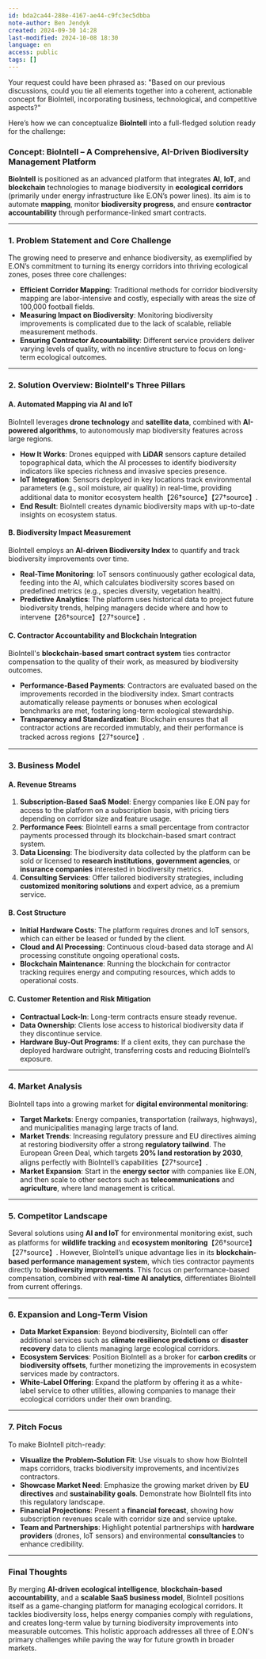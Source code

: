 ```yaml
---
id: bda2ca44-288e-4167-ae44-c9fc3ec5dbba
note-author: Ben Jendyk
created: 2024-09-30 14:28
last-modified: 2024-10-08 18:30
language: en
access: public
tags: []
---
```


Your request could have been phrased as: "Based on our previous discussions, could you tie all elements together into a coherent, actionable concept for BioIntell, incorporating business, technological, and competitive aspects?"

Here’s how we can conceptualize **BioIntell** into a full-fledged solution ready for the challenge:

### **Concept: BioIntell – A Comprehensive, AI-Driven Biodiversity Management Platform**

**BioIntell** is positioned as an advanced platform that integrates **AI**, **IoT**, and **blockchain** technologies to manage biodiversity in **ecological corridors** (primarily under energy infrastructure like E.ON’s power lines). Its aim is to automate **mapping**, monitor **biodiversity progress**, and ensure **contractor accountability** through performance-linked smart contracts. 

---

### **1. Problem Statement and Core Challenge**

The growing need to preserve and enhance biodiversity, as exemplified by E.ON’s commitment to turning its energy corridors into thriving ecological zones, poses three core challenges:

- **Efficient Corridor Mapping**: Traditional methods for corridor biodiversity mapping are labor-intensive and costly, especially with areas the size of 100,000 football fields.
- **Measuring Impact on Biodiversity**: Monitoring biodiversity improvements is complicated due to the lack of scalable, reliable measurement methods.
- **Ensuring Contractor Accountability**: Different service providers deliver varying levels of quality, with no incentive structure to focus on long-term ecological outcomes.

---

### **2. Solution Overview: BioIntell's Three Pillars**

#### **A. Automated Mapping via AI and IoT**

BioIntell leverages **drone technology** and **satellite data**, combined with **AI-powered algorithms**, to autonomously map biodiversity features across large regions.

- **How It Works**: Drones equipped with **LiDAR** sensors capture detailed topographical data, which the AI processes to identify biodiversity indicators like species richness and invasive species presence.
- **IoT Integration**: Sensors deployed in key locations track environmental parameters (e.g., soil moisture, air quality) in real-time, providing additional data to monitor ecosystem health【26†source】【27†source】.
- **End Result**: BioIntell creates dynamic biodiversity maps with up-to-date insights on ecosystem status.

#### **B. Biodiversity Impact Measurement**

BioIntell employs an **AI-driven Biodiversity Index** to quantify and track biodiversity improvements over time.

- **Real-Time Monitoring**: IoT sensors continuously gather ecological data, feeding into the AI, which calculates biodiversity scores based on predefined metrics (e.g., species diversity, vegetation health).
- **Predictive Analytics**: The platform uses historical data to project future biodiversity trends, helping managers decide where and how to intervene【26†source】【27†source】.

#### **C. Contractor Accountability and Blockchain Integration**

BioIntell's **blockchain-based smart contract system** ties contractor compensation to the quality of their work, as measured by biodiversity outcomes.

- **Performance-Based Payments**: Contractors are evaluated based on the improvements recorded in the biodiversity index. Smart contracts automatically release payments or bonuses when ecological benchmarks are met, fostering long-term ecological stewardship.
- **Transparency and Standardization**: Blockchain ensures that all contractor actions are recorded immutably, and their performance is tracked across regions【27†source】.

---

### **3. Business Model**

#### **A. Revenue Streams**

1. **Subscription-Based SaaS Model**: Energy companies like E.ON pay for access to the platform on a subscription basis, with pricing tiers depending on corridor size and feature usage.
2. **Performance Fees**: BioIntell earns a small percentage from contractor payments processed through its blockchain-based smart contract system.
3. **Data Licensing**: The biodiversity data collected by the platform can be sold or licensed to **research institutions**, **government agencies**, or **insurance companies** interested in biodiversity metrics.
4. **Consulting Services**: Offer tailored biodiversity strategies, including **customized monitoring solutions** and expert advice, as a premium service.

#### **B. Cost Structure**

- **Initial Hardware Costs**: The platform requires drones and IoT sensors, which can either be leased or funded by the client.
- **Cloud and AI Processing**: Continuous cloud-based data storage and AI processing constitute ongoing operational costs.
- **Blockchain Maintenance**: Running the blockchain for contractor tracking requires energy and computing resources, which adds to operational costs.

#### **C. Customer Retention and Risk Mitigation**

- **Contractual Lock-In**: Long-term contracts ensure steady revenue.
- **Data Ownership**: Clients lose access to historical biodiversity data if they discontinue service.
- **Hardware Buy-Out Programs**: If a client exits, they can purchase the deployed hardware outright, transferring costs and reducing BioIntell’s exposure.

---

### **4. Market Analysis**

BioIntell taps into a growing market for **digital environmental monitoring**:

- **Target Markets**: Energy companies, transportation (railways, highways), and municipalities managing large tracts of land.
- **Market Trends**: Increasing regulatory pressure and EU directives aiming at restoring biodiversity offer a strong **regulatory tailwind**. The European Green Deal, which targets **20% land restoration by 2030**, aligns perfectly with BioIntell’s capabilities【27†source】.
- **Market Expansion**: Start in the **energy sector** with companies like E.ON, and then scale to other sectors such as **telecommunications** and **agriculture**, where land management is critical.

---

### **5. Competitor Landscape**

Several solutions using **AI and IoT** for environmental monitoring exist, such as platforms for **wildlife tracking** and **ecosystem monitoring**【26†source】【27†source】. However, BioIntell’s unique advantage lies in its **blockchain-based performance management system**, which ties contractor payments directly to **biodiversity improvements**. This focus on performance-based compensation, combined with **real-time AI analytics**, differentiates BioIntell from current offerings.

---

### **6. Expansion and Long-Term Vision**

- **Data Market Expansion**: Beyond biodiversity, BioIntell can offer additional services such as **climate resilience predictions** or **disaster recovery** data to clients managing large ecological corridors.
- **Ecosystem Services**: Position BioIntell as a broker for **carbon credits** or **biodiversity offsets**, further monetizing the improvements in ecosystem services made by contractors.
- **White-Label Offering**: Expand the platform by offering it as a white-label service to other utilities, allowing companies to manage their ecological corridors under their own branding.

---

### **7. Pitch Focus**

To make BioIntell pitch-ready:

- **Visualize the Problem-Solution Fit**: Use visuals to show how BioIntell maps corridors, tracks biodiversity improvements, and incentivizes contractors.
- **Showcase Market Need**: Emphasize the growing market driven by **EU directives** and **sustainability goals**. Demonstrate how BioIntell fits into this regulatory landscape.
- **Financial Projections**: Present a **financial forecast**, showing how subscription revenues scale with corridor size and service uptake.
- **Team and Partnerships**: Highlight potential partnerships with **hardware providers** (drones, IoT sensors) and environmental **consultancies** to enhance credibility.

---

### **Final Thoughts**

By merging **AI-driven ecological intelligence**, **blockchain-based accountability**, and a **scalable SaaS business model**, BioIntell positions itself as a game-changing platform for managing ecological corridors. It tackles biodiversity loss, helps energy companies comply with regulations, and creates long-term value by turning biodiversity improvements into measurable outcomes. This holistic approach addresses all three of E.ON's primary challenges while paving the way for future growth in broader markets.
